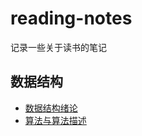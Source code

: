 # reading-notes

记录一些关于读书的笔记

## 数据结构
- [数据结构绪论](https://github.com/Lenzan/reading-notes/blob/master/books/Data%20Structure/Data%20Structure1.md)
- [算法与算法描述](https://github.com/Lenzan/reading-notes/blob/master/books/Data%20Structure/Data%20Structure2.md)